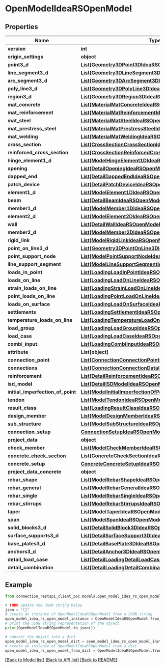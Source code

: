 # OpenModelIdeaRSOpenModel


## Properties

Name | Type | Description | Notes
------------ | ------------- | ------------- | -------------
**version** | **int** |  | [optional] 
**origin_settings** | **object** |  | [optional] 
**point3_d** | [**List[Geometry3DPoint3DIdeaRSOpenModel]**](Geometry3DPoint3DIdeaRSOpenModel.md) |  | [optional] 
**line_segment3_d** | [**List[Geometry3DLineSegment3DIdeaRSOpenModel]**](Geometry3DLineSegment3DIdeaRSOpenModel.md) |  | [optional] 
**arc_segment3_d** | [**List[Geometry3DArcSegment3DIdeaRSOpenModel]**](Geometry3DArcSegment3DIdeaRSOpenModel.md) |  | [optional] 
**poly_line3_d** | [**List[Geometry3DPolyLine3DIdeaRSOpenModel]**](Geometry3DPolyLine3DIdeaRSOpenModel.md) |  | [optional] 
**region3_d** | [**List[Geometry3DRegion3DIdeaRSOpenModel]**](Geometry3DRegion3DIdeaRSOpenModel.md) |  | [optional] 
**mat_concrete** | [**List[MaterialMatConcreteIdeaRSOpenModel]**](MaterialMatConcreteIdeaRSOpenModel.md) |  | [optional] 
**mat_reinforcement** | [**List[MaterialMatReinforcementIdeaRSOpenModel]**](MaterialMatReinforcementIdeaRSOpenModel.md) |  | [optional] 
**mat_steel** | [**List[MaterialMatSteelIdeaRSOpenModel]**](MaterialMatSteelIdeaRSOpenModel.md) |  | [optional] 
**mat_prestress_steel** | [**List[MaterialMatPrestressSteelIdeaRSOpenModel]**](MaterialMatPrestressSteelIdeaRSOpenModel.md) |  | [optional] 
**mat_welding** | [**List[MaterialMatWeldingIdeaRSOpenModel]**](MaterialMatWeldingIdeaRSOpenModel.md) |  | [optional] 
**cross_section** | [**List[CrossSectionCrossSectionIdeaRSOpenModel]**](CrossSectionCrossSectionIdeaRSOpenModel.md) |  | [optional] 
**reinforced_cross_section** | [**List[CrossSectionReinforcedCrossSectionIdeaRSOpenModel]**](CrossSectionReinforcedCrossSectionIdeaRSOpenModel.md) |  | [optional] 
**hinge_element1_d** | [**List[ModelHingeElement1DIdeaRSOpenModel]**](ModelHingeElement1DIdeaRSOpenModel.md) |  | [optional] 
**opening** | [**List[DetailOpeningIdeaRSOpenModel]**](DetailOpeningIdeaRSOpenModel.md) |  | [optional] 
**dapped_end** | [**List[DetailDappedEndIdeaRSOpenModel]**](DetailDappedEndIdeaRSOpenModel.md) |  | [optional] 
**patch_device** | [**List[DetailPatchDeviceIdeaRSOpenModel]**](DetailPatchDeviceIdeaRSOpenModel.md) |  | [optional] 
**element1_d** | [**List[ModelElement1DIdeaRSOpenModel]**](ModelElement1DIdeaRSOpenModel.md) |  | [optional] 
**beam** | [**List[DetailBeamIdeaRSOpenModel]**](DetailBeamIdeaRSOpenModel.md) |  | [optional] 
**member1_d** | [**List[ModelMember1DIdeaRSOpenModel]**](ModelMember1DIdeaRSOpenModel.md) |  | [optional] 
**element2_d** | [**List[ModelElement2DIdeaRSOpenModel]**](ModelElement2DIdeaRSOpenModel.md) |  | [optional] 
**wall** | [**List[DetailWallIdeaRSOpenModel]**](DetailWallIdeaRSOpenModel.md) |  | [optional] 
**member2_d** | [**List[ModelMember2DIdeaRSOpenModel]**](ModelMember2DIdeaRSOpenModel.md) |  | [optional] 
**rigid_link** | [**List[ModelRigidLinkIdeaRSOpenModel]**](ModelRigidLinkIdeaRSOpenModel.md) |  | [optional] 
**point_on_line3_d** | [**List[Geometry3DPointOnLine3DIdeaRSOpenModel]**](Geometry3DPointOnLine3DIdeaRSOpenModel.md) |  | [optional] 
**point_support_node** | [**List[ModelPointSupportNodeIdeaRSOpenModel]**](ModelPointSupportNodeIdeaRSOpenModel.md) |  | [optional] 
**line_support_segment** | [**List[ModelLineSupportSegmentIdeaRSOpenModel]**](ModelLineSupportSegmentIdeaRSOpenModel.md) |  | [optional] 
**loads_in_point** | [**List[LoadingLoadInPointIdeaRSOpenModel]**](LoadingLoadInPointIdeaRSOpenModel.md) |  | [optional] 
**loads_on_line** | [**List[LoadingLoadOnLineIdeaRSOpenModel]**](LoadingLoadOnLineIdeaRSOpenModel.md) |  | [optional] 
**strain_loads_on_line** | [**List[LoadingStrainLoadOnLineIdeaRSOpenModel]**](LoadingStrainLoadOnLineIdeaRSOpenModel.md) |  | [optional] 
**point_loads_on_line** | [**List[LoadingPointLoadOnLineIdeaRSOpenModel]**](LoadingPointLoadOnLineIdeaRSOpenModel.md) |  | [optional] 
**loads_on_surface** | [**List[LoadingLoadOnSurfaceIdeaRSOpenModel]**](LoadingLoadOnSurfaceIdeaRSOpenModel.md) |  | [optional] 
**settlements** | [**List[LoadingSettlementIdeaRSOpenModel]**](LoadingSettlementIdeaRSOpenModel.md) |  | [optional] 
**temperature_loads_on_line** | [**List[LoadingTemperatureLoadOnLineIdeaRSOpenModel]**](LoadingTemperatureLoadOnLineIdeaRSOpenModel.md) |  | [optional] 
**load_group** | [**List[LoadingLoadGroupIdeaRSOpenModel]**](LoadingLoadGroupIdeaRSOpenModel.md) |  | [optional] 
**load_case** | [**List[LoadingLoadCaseIdeaRSOpenModel]**](LoadingLoadCaseIdeaRSOpenModel.md) |  | [optional] 
**combi_input** | [**List[LoadingCombiInputIdeaRSOpenModel]**](LoadingCombiInputIdeaRSOpenModel.md) |  | [optional] 
**attribute** | **List[object]** |  | [optional] 
**connection_point** | [**List[ConnectionConnectionPointIdeaRSOpenModel]**](ConnectionConnectionPointIdeaRSOpenModel.md) |  | [optional] 
**connections** | [**List[ConnectionConnectionDataIdeaRSOpenModel]**](ConnectionConnectionDataIdeaRSOpenModel.md) |  | [optional] 
**reinforcement** | [**List[DetailReinforcementIdeaRSOpenModel]**](DetailReinforcementIdeaRSOpenModel.md) |  | [optional] 
**isd_model** | [**List[DetailISDModelIdeaRSOpenModel]**](DetailISDModelIdeaRSOpenModel.md) |  | [optional] 
**initial_imperfection_of_point** | [**List[ModelInitialImperfectionOfPointIdeaRSOpenModel]**](ModelInitialImperfectionOfPointIdeaRSOpenModel.md) |  | [optional] 
**tendon** | [**List[ModelTendonIdeaRSOpenModel]**](ModelTendonIdeaRSOpenModel.md) |  | [optional] 
**result_class** | [**List[LoadingResultClassIdeaRSOpenModel]**](LoadingResultClassIdeaRSOpenModel.md) |  | [optional] 
**design_member** | [**List[ModelDesignMemberIdeaRSOpenModel]**](ModelDesignMemberIdeaRSOpenModel.md) |  | [optional] 
**sub_structure** | [**List[ModelSubStructureIdeaRSOpenModel]**](ModelSubStructureIdeaRSOpenModel.md) |  | [optional] 
**connection_setup** | [**ConnectionSetupIdeaRSOpenModel**](ConnectionSetupIdeaRSOpenModel.md) |  | [optional] 
**project_data** | **object** |  | [optional] 
**check_member** | [**List[ModelCheckMemberIdeaRSOpenModel]**](ModelCheckMemberIdeaRSOpenModel.md) |  | [optional] 
**concrete_check_section** | [**List[ConcreteCheckSectionIdeaRSOpenModel]**](ConcreteCheckSectionIdeaRSOpenModel.md) |  | [optional] 
**concrete_setup** | [**ConcreteConcreteSetupIdeaRSOpenModel**](ConcreteConcreteSetupIdeaRSOpenModel.md) |  | [optional] 
**project_data_concrete** | **object** |  | [optional] 
**rebar_shape** | [**List[ModelRebarShapeIdeaRSOpenModel]**](ModelRebarShapeIdeaRSOpenModel.md) |  | [optional] 
**rebar_general** | [**List[ModelRebarGeneralIdeaRSOpenModel]**](ModelRebarGeneralIdeaRSOpenModel.md) |  | [optional] 
**rebar_single** | [**List[ModelRebarSingleIdeaRSOpenModel]**](ModelRebarSingleIdeaRSOpenModel.md) |  | [optional] 
**rebar_stirrups** | [**List[ModelRebarStirrupsIdeaRSOpenModel]**](ModelRebarStirrupsIdeaRSOpenModel.md) |  | [optional] 
**taper** | [**List[ModelTaperIdeaRSOpenModel]**](ModelTaperIdeaRSOpenModel.md) |  | [optional] 
**span** | [**List[ModelSpanIdeaRSOpenModel]**](ModelSpanIdeaRSOpenModel.md) |  | [optional] 
**solid_blocks3_d** | [**List[DetailSolidBlock3DIdeaRSOpenModel]**](DetailSolidBlock3DIdeaRSOpenModel.md) |  | [optional] 
**surface_supports3_d** | [**List[DetailSurfaceSupport3DIdeaRSOpenModel]**](DetailSurfaceSupport3DIdeaRSOpenModel.md) |  | [optional] 
**base_plates3_d** | [**List[DetailBasePlate3DIdeaRSOpenModel]**](DetailBasePlate3DIdeaRSOpenModel.md) |  | [optional] 
**anchors3_d** | [**List[DetailAnchor3DIdeaRSOpenModel]**](DetailAnchor3DIdeaRSOpenModel.md) |  | [optional] 
**detail_load_case** | [**List[DetailLoadingDetailLoadCaseIdeaRSOpenModel]**](DetailLoadingDetailLoadCaseIdeaRSOpenModel.md) |  | [optional] 
**detail_combination** | [**List[DetailLoadingDetailCombinationIdeaRSOpenModel]**](DetailLoadingDetailCombinationIdeaRSOpenModel.md) |  | [optional] 

## Example

```python
from connection_restapi_client_poc.models.open_model_idea_rs_open_model import OpenModelIdeaRSOpenModel

# TODO update the JSON string below
json = "{}"
# create an instance of OpenModelIdeaRSOpenModel from a JSON string
open_model_idea_rs_open_model_instance = OpenModelIdeaRSOpenModel.from_json(json)
# print the JSON string representation of the object
print(OpenModelIdeaRSOpenModel.to_json())

# convert the object into a dict
open_model_idea_rs_open_model_dict = open_model_idea_rs_open_model_instance.to_dict()
# create an instance of OpenModelIdeaRSOpenModel from a dict
open_model_idea_rs_open_model_from_dict = OpenModelIdeaRSOpenModel.from_dict(open_model_idea_rs_open_model_dict)
```
[[Back to Model list]](../README.md#documentation-for-models) [[Back to API list]](../README.md#documentation-for-api-endpoints) [[Back to README]](../README.md)


